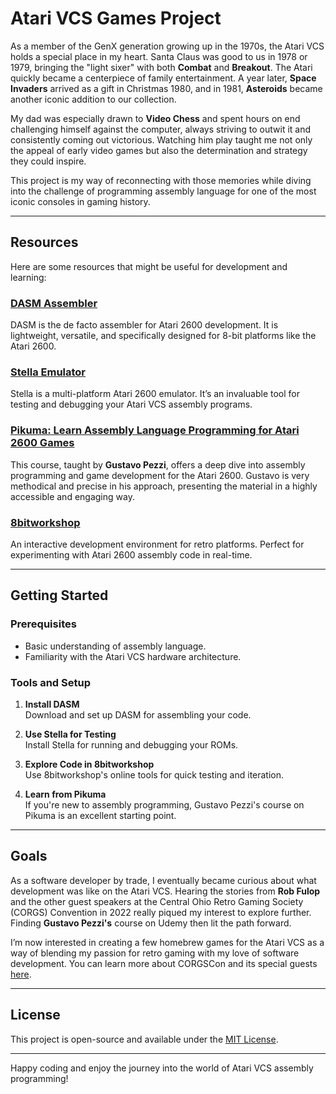# Atari VCS Games Project

As a member of the GenX generation growing up in the 1970s, the Atari VCS holds a special place in my heart. Santa Claus was good to us in 1978 or 1979, bringing the "light sixer" with both **Combat** and **Breakout**. The Atari quickly became a centerpiece of family entertainment. A year later, **Space Invaders** arrived as a gift in Christmas 1980, and in 1981, **Asteroids** became another iconic addition to our collection.

My dad was especially drawn to **Video Chess** and spent hours on end challenging himself against the computer, always striving to outwit it and consistently coming out victorious. Watching him play taught me not only the appeal of early video games but also the determination and strategy they could inspire.

This project is my way of reconnecting with those memories while diving into the challenge of programming assembly language for one of the most iconic consoles in gaming history.

---

## Resources

Here are some resources that might be useful for development and learning:

### [DASM Assembler](https://dasm-assembler.github.io/)
DASM is the de facto assembler for Atari 2600 development. It is lightweight, versatile, and specifically designed for 8-bit platforms like the Atari 2600.

### [Stella Emulator](https://stella-emu.github.io/)
Stella is a multi-platform Atari 2600 emulator. It’s an invaluable tool for testing and debugging your Atari VCS assembly programs.

### [Pikuma: Learn Assembly Language Programming for Atari 2600 Games](https://pikuma.com/courses/learn-assembly-language-programming-atari-2600-games)
This course, taught by **Gustavo Pezzi**, offers a deep dive into assembly programming and game development for the Atari 2600. Gustavo is very methodical and precise in his approach, presenting the material in a highly accessible and engaging way.

### [8bitworkshop](https://8bitworkshop.com/)
An interactive development environment for retro platforms. Perfect for experimenting with Atari 2600 assembly code in real-time.

---

## Getting Started

### Prerequisites
- Basic understanding of assembly language.
- Familiarity with the Atari VCS hardware architecture.

### Tools and Setup
1. **Install DASM**  
   Download and set up DASM for assembling your code.

2. **Use Stella for Testing**  
   Install Stella for running and debugging your ROMs.

3. **Explore Code in 8bitworkshop**  
   Use 8bitworkshop's online tools for quick testing and iteration.

4. **Learn from Pikuma**  
   If you're new to assembly programming, Gustavo Pezzi's course on Pikuma is an excellent starting point.

---

## Goals

As a software developer by trade, I eventually became curious about what development was like on the Atari VCS. Hearing the stories from **Rob Fulop** and the other guest speakers at the Central Ohio Retro Gaming Society (CORGS) Convention in 2022 really piqued my interest to explore further. Finding **Gustavo Pezzi's** course on Udemy then lit the path forward.

I’m now interested in creating a few homebrew games for the Atari VCS as a way of blending my passion for retro gaming with my love of software development. You can learn more about CORGSCon and its special guests [here](https://www.corgscon.com/special-guests/corgscon-2022-special-guests/).

---

## License
This project is open-source and available under the [MIT License](LICENSE).

---

Happy coding and enjoy the journey into the world of Atari VCS assembly programming!
